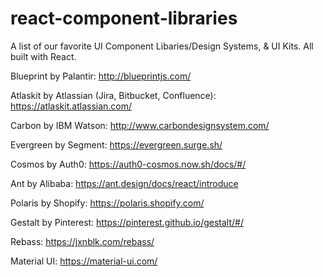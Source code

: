 # react-component-libraries

A list of our favorite UI Component Libaries/Design Systems, & UI Kits. All built with React.

Blueprint by Palantir: http://blueprintjs.com/

Atlaskit by Atlassian (Jira, Bitbucket, Confluence): https://atlaskit.atlassian.com/ 

Carbon by IBM Watson: http://www.carbondesignsystem.com/ 

Evergreen by Segment: https://evergreen.surge.sh/

Cosmos by Auth0: https://auth0-cosmos.now.sh/docs/#/

Ant by Alibaba: https://ant.design/docs/react/introduce

Polaris by Shopify: https://polaris.shopify.com/ 

Gestalt by Pinterest: https://pinterest.github.io/gestalt/#/

Rebass: https://jxnblk.com/rebass/ 

Material UI: https://material-ui.com/

